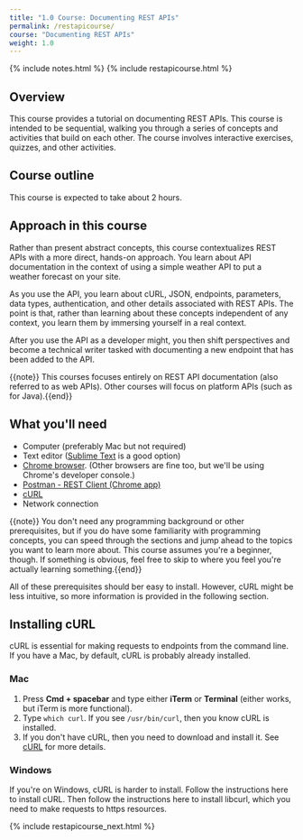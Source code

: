 ```yaml
---
title: "1.0 Course: Documenting REST APIs"
permalink: /restapicourse/
course: "Documenting REST APIs"
weight: 1.0
---
```

{% include notes.html %}
{% include restapicourse.html %}

## Overview
This course provides a tutorial on documenting REST APIs. This course is intended to be sequential, walking you through a series of concepts and activities that build on each other. The course involves interactive exercises, quizzes, and other activities.

## Course outline

This course is expected to take about 2 hours.

## Approach in this course

Rather than present abstract concepts, this course contextualizes REST APIs with a more direct, hands-on approach. You learn about API documentation in the context of using a simple weather API to put a weather forecast on your site. 

As you use the API, you learn about cURL, JSON, endpoints, parameters, data types, authentication, and other details associated with REST APIs. The point is that, rather than learning about these concepts independent of any context, you learn them by immersing yourself in a real context.

After you use the API as a developer might, you then shift perspectives and become a technical writer tasked with documenting a new endpoint that has been added to the API.

{{note}} This courses focuses entirely on REST API documentation (also referred to as web APIs). Other courses will focus on platform APIs (such as for Java).{{end}}

## What you'll need

* Computer (preferably Mac but not required)
* Text editor ([Sublime Text](http://www.sublimetext.com/) is a good option)
* [Chrome browser](http://www.google.com/chrome/). (Other browsers are fine too, but we'll be using Chrome's developer console.)
* [Postman - REST Client (Chrome app)](https://chrome.google.com/webstore/detail/postman-rest-client/fdmmgilgnpjigdojojpjoooidkmcomcm?hl=en)
* [cURL](http://curl.haxx.se/)
* Network connection

{{note}} You don't need any programming background or other prerequisites, but if you do have some familiarity with programming concepts, you can speed through the sections and jump ahead to the topics you want to learn more about. This course assumes you're a beginner, though. If something is obvious, feel free to skip to where you feel you're actually learning something.{{end}}

All of these prerequisites should ber easy to install. However, cURL might be less intuitive, so more information is provided in the following section.

## Installing cURL
cURL is essential for making requests to endpoints from the command line.  If you have a Mac, by default, cURL is probably already installed. 

### Mac 
1. Press **Cmd + spacebar** and type either **iTerm** or **Terminal** (either works, but iTerm is more functional). 
2. Type `which curl`.
	If you see `/usr/bin/curl`, then you know cURL is installed. 
3. If you don't have cURL, then you need to download and install it. See [cURL](http://curl.haxx.se/) for more details.

### Windows
If you're on Windows, cURL is harder to install. Follow the instructions here to install cURL. Then follow the instructions here to install libcurl, which you need to make requests to https resources.



{% include restapicourse_next.html %}